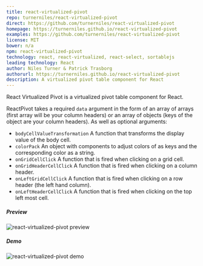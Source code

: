 ```yaml
---
title: react-virtualized-pivot
repo: turnerniles/react-virtualized-pivot
direct: https://github.com/turnerniles/react-virtualized-pivot
homepage: https://turnerniles.github.io/react-virtualized-pivot
examples: https://github.com/turnerniles/react-virtualized-pivot
license: MIT
bower: n/a
npm: react-virtualized-pivot
technology: react, react-virtualized, react-select, sortablejs
leading technology: React
author: Niles Turner & Patrick Trasborg
authorurl: https://turnerniles.github.io/react-virtualized-pivot
description: A virtualized pivot table component for React
---
```


React Virtualized Pivot is a virtualized pivot table component for React.

ReactPivot takes a required `data` argument in the form of an array of arrays (first array will be your column headers) or an array of objects (keys of the object are your column headers). As well as optional arguments:

* `bodyCellValueTransformation` A function that transforms the display value of the body cell.
* `colorPack` An object with components to adjust colors of as keys and the corresponding color as a string.
* `onGridCellClick` A function that is fired when clicking on a grid cell.
* `onGridHeaderCellClick` A function that is fired when clicking on a column header.
* `onLeftGridCellClick` A function that is fired when clicking on a row header (the left hand column).
* `onLeftHeaderCellClick` A function that is fired when clicking on the top left most cell.

##### Preview
![react-virtualized-pivot preview](https://user-images.githubusercontent.com/8146241/29742823-06c2adf8-8a54-11e7-96ed-18466e853482.gif "react-virtualized-pivot preview")

##### Demo
![react-virtualized-pivot demo](https://turnerniles.github.io/react-virtualized-pivot "react-virtualized-pivot demo")
